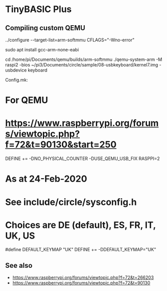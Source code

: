 # TinyBASIC Plus


## Compiling custom QEMU

../configure --target-list=arm-softmmu CFLAGS="-Wno-error" 

sudo apt install gcc-arm-none-eabi


cd /home/pi/Documents/qemu/builds/arm-softmmu
./qemu-system-arm -M raspi2 -bios  ~/pi3/Documents/circle/sample/08-usbkeyboard/kernel7.img -usbdevice keyboard



Config.mk:
# For QEMU
# https://www.raspberrypi.org/forums/viewtopic.php?f=72&t=90130&start=250
DEFINE += -DNO_PHYSICAL_COUNTER -DUSE_QEMU_USB_FIX
RASPPI=2

# As at 24-Feb-2020
# See include/circle/sysconfig.h
# Choices are DE (default), ES, FR, IT, UK, US 
#define DEFAULT_KEYMAP		"UK"
DEFINE += -DDEFAULT_KEYMAP=\"UK\"


## See also 

* https://www.raspberrypi.org/forums/viewtopic.php?f=72&t=266203
* https://www.raspberrypi.org/forums/viewtopic.php?f=72&t=90130
